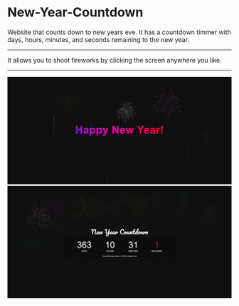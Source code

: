 # New-Year-Countdown
Website that counts down to new years eve. It has a countdown timmer with days, hours, minutes, and seconds remaining to the new year.

---
It allows you to shoot fireworks by clicking the screen anywhere you like.

---
![Showcase 1](./assets/images/new-year.png)
![Showcase 2](./assets/images/countdown.png)

